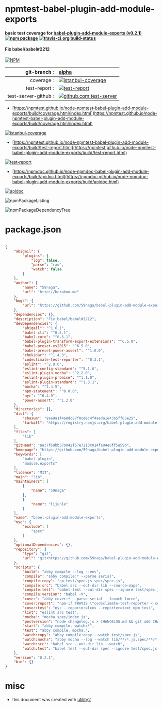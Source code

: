 # npmtest-babel-plugin-add-module-exports

#### basic test coverage for  [babel-plugin-add-module-exports (v0.2.1)](https://github.com/59naga/babel-plugin-add-module-exports#readme)  [![npm package](https://img.shields.io/npm/v/npmtest-babel-plugin-add-module-exports.svg?style=flat-square)](https://www.npmjs.org/package/npmtest-babel-plugin-add-module-exports) [![travis-ci.org build-status](https://api.travis-ci.org/npmtest/node-npmtest-babel-plugin-add-module-exports.svg)](https://travis-ci.org/npmtest/node-npmtest-babel-plugin-add-module-exports)

#### Fix babel/babel#2212

[![NPM](https://nodei.co/npm/babel-plugin-add-module-exports.png?downloads=true&downloadRank=true&stars=true)](https://www.npmjs.com/package/babel-plugin-add-module-exports)

| git-branch : | [alpha](https://github.com/npmtest/node-npmtest-babel-plugin-add-module-exports/tree/alpha)|
|--:|:--|
| coverage : | [![istanbul-coverage](https://npmtest.github.io/node-npmtest-babel-plugin-add-module-exports/build/coverage.badge.svg)](https://npmtest.github.io/node-npmtest-babel-plugin-add-module-exports/build/coverage.html/index.html)|
| test-report : | [![test-report](https://npmtest.github.io/node-npmtest-babel-plugin-add-module-exports/build/test-report.badge.svg)](https://npmtest.github.io/node-npmtest-babel-plugin-add-module-exports/build/test-report.html)|
| test-server-github : | [![github.com test-server](https://npmtest.github.io/node-npmtest-babel-plugin-add-module-exports/GitHub-Mark-32px.png)](https://npmtest.github.io/node-npmtest-babel-plugin-add-module-exports/build/app/index.html) | | build-artifacts : | [![build-artifacts](https://npmtest.github.io/node-npmtest-babel-plugin-add-module-exports/glyphicons_144_folder_open.png)](https://github.com/npmtest/node-npmtest-babel-plugin-add-module-exports/tree/gh-pages/build)|

- [https://npmtest.github.io/node-npmtest-babel-plugin-add-module-exports/build/coverage.html/index.html](https://npmtest.github.io/node-npmtest-babel-plugin-add-module-exports/build/coverage.html/index.html)

[![istanbul-coverage](https://npmtest.github.io/node-npmtest-babel-plugin-add-module-exports/build/screenCapture.buildCi.browser.%252Ftmp%252Fbuild%252Fcoverage.lib.html.png)](https://npmtest.github.io/node-npmtest-babel-plugin-add-module-exports/build/coverage.html/index.html)

- [https://npmtest.github.io/node-npmtest-babel-plugin-add-module-exports/build/test-report.html](https://npmtest.github.io/node-npmtest-babel-plugin-add-module-exports/build/test-report.html)

[![test-report](https://npmtest.github.io/node-npmtest-babel-plugin-add-module-exports/build/screenCapture.buildCi.browser.%252Ftmp%252Fbuild%252Ftest-report.html.png)](https://npmtest.github.io/node-npmtest-babel-plugin-add-module-exports/build/test-report.html)

- [https://npmdoc.github.io/node-npmdoc-babel-plugin-add-module-exports/build/apidoc.html](https://npmdoc.github.io/node-npmdoc-babel-plugin-add-module-exports/build/apidoc.html)

[![apidoc](https://npmdoc.github.io/node-npmdoc-babel-plugin-add-module-exports/build/screenCapture.buildCi.browser.%252Ftmp%252Fbuild%252Fapidoc.html.png)](https://npmdoc.github.io/node-npmdoc-babel-plugin-add-module-exports/build/apidoc.html)

![npmPackageListing](https://npmtest.github.io/node-npmtest-babel-plugin-add-module-exports/build/screenCapture.npmPackageListing.svg)

![npmPackageDependencyTree](https://npmtest.github.io/node-npmtest-babel-plugin-add-module-exports/build/screenCapture.npmPackageDependencyTree.svg)



# package.json

```json

{
    "abigail": {
        "plugins": {
            "log": false,
            "parse": "raw",
            "watch": false
        }
    },
    "author": {
        "name": "59naga",
        "url": "http://berabou.me"
    },
    "bugs": {
        "url": "https://github.com/59naga/babel-plugin-add-module-exports/issues"
    },
    "dependencies": {},
    "description": "Fix babel/babel#2212",
    "devDependencies": {
        "abigail": "^1.6.1",
        "babel-cli": "^6.5.1",
        "babel-core": "^6.5.1",
        "babel-plugin-transform-export-extensions": "^6.5.0",
        "babel-preset-es2015": "^6.5.0",
        "babel-preset-power-assert": "^1.0.0",
        "chokidar": "^1.4.3",
        "codeclimate-test-reporter": "^0.3.1",
        "eslint": "^2.8.0",
        "eslint-config-standard": "^5.1.0",
        "eslint-plugin-mocha": "^2.2.0",
        "eslint-plugin-promise": "^1.1.0",
        "eslint-plugin-standard": "^1.3.1",
        "mocha": "^2.4.5",
        "npm-statement": "^0.0.0",
        "nyc": "^6.4.0",
        "power-assert": "^1.2.0"
    },
    "directories": {},
    "dist": {
        "shasum": "9ae9a1f4a8dc67f0cdec4f4aeda1e43a5ff65e25",
        "tarball": "https://registry.npmjs.org/babel-plugin-add-module-exports/-/babel-plugin-add-module-exports-0.2.1.tgz"
    },
    "files": [
        "lib"
    ],
    "gitHead": "aa37f68bb570042f57e7213c014fa04e8ff5e59b",
    "homepage": "https://github.com/59naga/babel-plugin-add-module-exports#readme",
    "keywords": [
        "babel-plugin",
        "module.exports"
    ],
    "license": "MIT",
    "main": "lib",
    "maintainers": [
        {
            "name": "59naga"
        },
        {
            "name": "lijunle"
        }
    ],
    "name": "babel-plugin-add-module-exports",
    "nyc": {
        "exclude": [
            "spec"
        ]
    },
    "optionalDependencies": {},
    "repository": {
        "type": "git",
        "url": "git+https://github.com/59naga/babel-plugin-add-module-exports.git"
    },
    "scripts": {
        "build": "abby compile --log --env",
        "compile": "abby compile:* --parse serial",
        "compile:copy": "cp test/spec.js spec/spec.js",
        "compile:src": "babel src --out-dir lib --source-maps",
        "compile:test": "babel test --out-dir spec --ignore test/spec.js",
        "compile:version": "babel -V",
        "cover": "abby cover:* --parse serial --launch force",
        "cover:report": "npm-if TRAVIS \"codeclimate-test-reporter < coverage/lcov.info\"",
        "cover:test": "nyc --reporter=lcov --reporter=text npm test",
        "lint": "eslint src test",
        "mocha": "mocha spec/index.js",
        "postversion": "node changelog.js > CHANGELOG.md && git add CHANGELOG.md && echo ':wq' | git commit --amend && git push --follow-tags",
        "start": "abby compile, watch:*",
        "test": "abby compile, mocha.",
        "watch:copy": "abby compile:copy --watch test/spec.js",
        "watch:mocha": "abby mocha --log --watch lib/**/*.js,spec/**/*.js",
        "watch:src": "babel src --out-dir lib --watch",
        "watch:test": "babel test --out-dir spec --ignore test/spec.js --watch"
    },
    "version": "0.2.1",
    "bin": {}
}
```



# misc
- this document was created with [utility2](https://github.com/kaizhu256/node-utility2)
